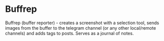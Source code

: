 # Buffrep
Buffrep (buffer reporter) - creates a screenshot with a selection tool, sends images from the buffer to the telegram channel (or any other local/remote channels) and adds tags to posts. Serves as a journal of notes.
